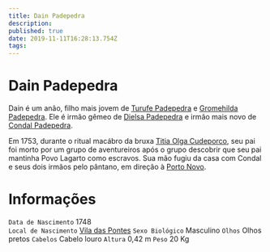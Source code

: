 ```yaml
---
title: Dain Padepedra
description: 
published: true
date: 2019-11-11T16:28:13.754Z
tags: 
---
```


<!-- SUBTITLE: Visão geral sobre Dain Padepedra -->

# Dain Padepedra
Dain é um anão, filho mais jovem de [Turufe Padepedra](/individuos/turufe-padepedra#turufe-padepedra) e [Gromehilda Padepedra](/individuos/gromehilda-padepedra#gromehilda-padepedra). Ele é irmão gêmeo de [Dielsa Padepedra](/individuos/dielsa-padepedra#dielsa-padepedra) e irmão mais novo de [Condal Padepedra](/individuos/condal-padepedra#condal-padepedra).

Em 1753, durante o ritual macábro da bruxa [Titia Olga Cudeporco](/individuos/titia-olga-cudeporco#titia-olga-cudeporco), seu pai foi morto por um grupo de aventureiros após o grupo descobrir que seu pai mantinha Povo Lagarto como escravos. Sua mão fugiu da casa com Condal e seus dois irmãos pelo pântano, em direção à [Porto Novo](/lugares/plano-material/drafeon/sudeste-de-drafeon/porto-novo#porto-novo).

# Informações
`Data de Nascimento` 1748  
`Local de Nascimento` [Vila das Pontes](/lugares/plano-material/drafeon/sudeste-de-drafeon/vila-das-pontes#vila-das-pontes)
`Sexo Biológico` Masculino
`Olhos` Olhos pretos
`Cabelos` Cabelo louro
`Altura` 0,42 m
`Peso` 20 Kg

